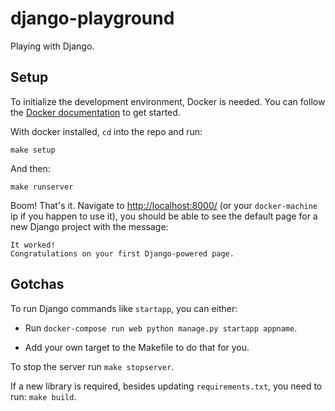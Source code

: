 # django-playground

Playing with Django.

## Setup

To initialize the development environment, Docker is needed. You can follow the [Docker documentation](https://www.docker.com/products/docker) to get started.

With docker installed, `cd` into the repo and run:

`make setup`

And then:

`make runserver`

Boom! That's it. Navigate to [http://localhost:8000/](http://localhost:8000/) (or your `docker-machine` ip if you happen to use it), you should be able to see the default page for a new Django project with the message:

```
It worked!
Congratulations on your first Django-powered page.
```

## Gotchas

To run Django commands like `startapp`, you can either:

* Run `docker-compose run web python manage.py startapp appname`.

* Add your own target to the Makefile to do that for you.

To stop the server run `make stopserver`.

If a new library is required, besides updating `requirements.txt`, you need to run:
`make build`.
